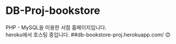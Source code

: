 # DB-Proj-bookstore
PHP - MySQL을 이용한 서점 홈페이지입니다.   
heroku에서 호스팅 중입니다.
##db-bookstore-proj.herokuapp.com/
😊
